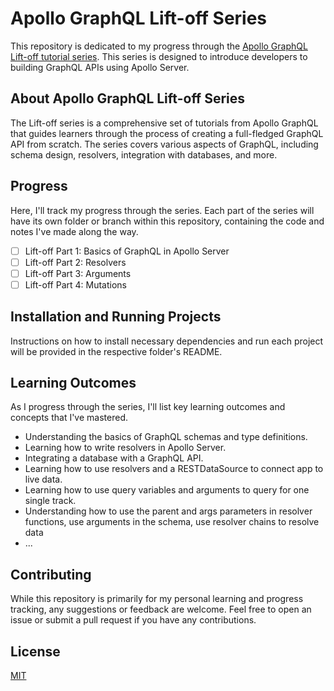 # Apollo GraphQL Lift-off Series

This repository is dedicated to my progress through the [Apollo GraphQL Lift-off tutorial series](https://www.apollographql.com/tutorials/browse). This series is designed to introduce developers to building GraphQL APIs using Apollo Server.

## About Apollo GraphQL Lift-off Series

The Lift-off series is a comprehensive set of tutorials from Apollo GraphQL that guides learners through the process of creating a full-fledged GraphQL API from scratch. The series covers various aspects of GraphQL, including schema design, resolvers, integration with databases, and more.

## Progress

Here, I'll track my progress through the series. Each part of the series will have its own folder or branch within this repository, containing the code and notes I've made along the way.

-   [ ] Lift-off Part 1: Basics of GraphQL in Apollo Server
-   [ ] Lift-off Part 2: Resolvers
-   [ ] Lift-off Part 3: Arguments
-   [ ] Lift-off Part 4: Mutations

## Installation and Running Projects

Instructions on how to install necessary dependencies and run each project will be provided in the respective folder's README.

## Learning Outcomes

As I progress through the series, I'll list key learning outcomes and concepts that I've mastered.

-   Understanding the basics of GraphQL schemas and type definitions.
-   Learning how to write resolvers in Apollo Server.
-   Integrating a database with a GraphQL API.
-   Learning how to use resolvers and a RESTDataSource to connect app to live data.
-   Learning how to use query variables and arguments to query for one single track.
-   Understanding how to use the parent and args parameters in resolver functions, use arguments in the schema, use resolver chains to resolve data
-   ...

## Contributing

While this repository is primarily for my personal learning and progress tracking, any suggestions or feedback are welcome. Feel free to open an issue or submit a pull request if you have any contributions.

## License

[MIT](https://choosealicense.com/licenses/mit/)
